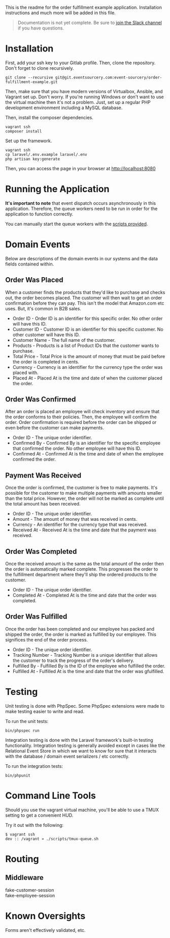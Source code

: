 This is the readme for the order fulfillment example application. Installation instructions and much more will be added in this file.

> Documentation is not yet complete. Be sure to [join the Slack channel](https://eventsourcery.com/slack-invite) if you have questions.


# Installation

First, add your ssh key to your Gitlab profile. Then, clone the repository. Don't forget to clone recursively.

```
git clone --recursive git@git.eventsourcery.com:event-sourcery/order-fulfillment-example.git
```

Then, make sure that you have modern versions of Virtualbox, Ansible, and Vagrant set up. Don't worry. If you're running Windows or don't want to use the virtual machine then it's not a problem. Just, set up a regular PHP development environment including a MySQL database.

Then, install the composer dependencies.

```
vagrant ssh
composer install
```

Set up the framework.

```
vagrant ssh
cp laravel/.env.example laravel/.env
php artisan key:generate
```

Then, you can access the page in your browser at [http://localhost:8080](http://localhost:8080)

# Running the Application 

**It's important to note** that event dispatch occurs asynchronously in this application. Therefore, the queue workers need to be run in order for the application to function correctly.

You can manually start the queue workers with the [scripts provided](scripts/).

# Domain Events

Below are descriptions of the domain events in our systems and the data fields contained within.

## Order Was Placed

When a customer finds the products that they'd like to purchase and checks out, the order becomes placed. The customer will then wait to get an order confirmation before they can pay. This isn't the model that Amazon.com etc uses. But, it's common in B2B sales. 

* Order ID - Order ID is an identifier for this specific order. No other order will have this ID.
* Customer ID - Customer ID is an identifier for this specific customer. No other customer will have this ID.
* Customer Name - The full name of the customer. 
* Products - Products is a list of Product IDs that the customer wants to purchase.
* Total Price - Total Price is the amount of money that must be paid before the order is completed in cents. 
* Currency - Currency is an identifier for the currency type the order was placed with. 
* Placed At - Placed At is the time and date of when the customer placed the order.

## Order Was Confirmed

After an order is placed an employee will check inventory and ensure that the order conforms to their policies. Then, the employee will confirm the order. Order confirmation is required before the order can be shipped or even before the customer can make payments.

* Order ID - The unique order identifier.
* Confirmed By - Confirmed By is an identifier for the specific employee that confirmed the order. No other employee will have this ID.
* Confirmed At - Confirmed At is the time and date of when the employee confirmed the order.

## Payment Was Received

Once the order is confirmed, the customer is free to make payments. It's possible for the customer to make multiple payments with amounts smaller than the total price. However, the order will not be marked as complete until the total amount has been received.

* Order ID - The unique order identifier.
* Amount - The amount of money that was received in cents.
* Currency - An identifier for the currency type that was received. 
* Received At - Received At is the time and date that the payment was received.

## Order Was Completed

Once the received amount is the same as the total amount of the order then the order is automatically marked complete. This progresses the order to the fulfillment department where they'll ship the ordered products to the customer.

* Order ID - The unique order identifier.
* Completed At - Completed At is the time and date that the order was completed.

## Order Was Fulfilled

Once the order has been completed and our employee has packed and shipped the order, the order is marked as fulfilled by our employee. This significes the end of the order process.

* Order ID - The unique order identifier.
* Tracking Number - Tracking Number is a unique identifier that allows the customer to track the progress of the order's delivery. 
* Fulfilled By - Fulfilled By is the ID of the employee who fulfilled the order.
* Fulfilled At - Fulfilled At is the time and date that the order was gfulfilled.

# Testing

Unit testing is done with PhpSpec. Some PhpSpec extensions were made to make testing easier to write and read.

To run the unit tests:

```
bin/phpspec run
```

Integration testing is done with the Laravel framework's built-in testing functionality. Integration testing is generally avoided except in cases like the Relational Event Store in which we want to know for sure that it interacts with the database / domain event serializers / etc correctly.

To run the integration tests:

```
bin/phpunit
```

# Command Line Tools

Should you use the vagrant virtual machine, you'll be able to use a TMUX setting to get a convenient HUD.



Try it out with the following:

```
$ vagrant ssh
dev :: /vagrant » ./scripts/tmux-queue.sh 
``` 


# Routing

## Middleware

fake-customer-session  
fake-employee-session

# Known Oversights

Forms aren't effectively validated, etc.